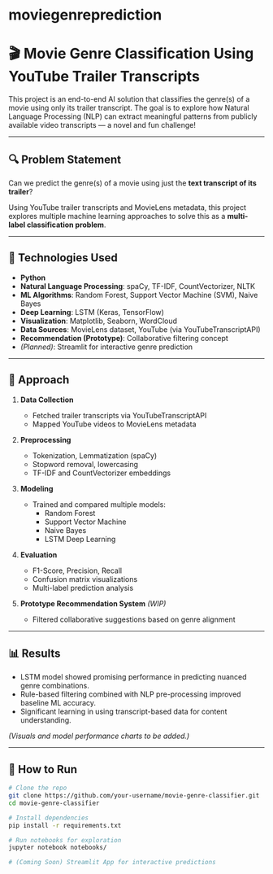 # moviegenreprediction
# 🎬 Movie Genre Classification Using YouTube Trailer Transcripts

This project is an end-to-end AI solution that classifies the genre(s) of a movie using only its trailer transcript. The goal is to explore how Natural Language Processing (NLP) can extract meaningful patterns from publicly available video transcripts — a novel and fun challenge!

---

## 🔍 Problem Statement

Can we predict the genre(s) of a movie using just the **text transcript of its trailer**?

Using YouTube trailer transcripts and MovieLens metadata, this project explores multiple machine learning approaches to solve this as a **multi-label classification problem**.

---

## 🧠 Technologies Used

- **Python**
- **Natural Language Processing**: spaCy, TF-IDF, CountVectorizer, NLTK
- **ML Algorithms**: Random Forest, Support Vector Machine (SVM), Naive Bayes
- **Deep Learning**: LSTM (Keras, TensorFlow)
- **Visualization**: Matplotlib, Seaborn, WordCloud
- **Data Sources**: MovieLens dataset, YouTube (via YouTubeTranscriptAPI)
- **Recommendation (Prototype)**: Collaborative filtering concept
- *(Planned)*: Streamlit for interactive genre prediction

---

## 🧪 Approach

1. **Data Collection**  
   - Fetched trailer transcripts via YouTubeTranscriptAPI  
   - Mapped YouTube videos to MovieLens metadata

2. **Preprocessing**  
   - Tokenization, Lemmatization (spaCy)  
   - Stopword removal, lowercasing  
   - TF-IDF and CountVectorizer embeddings

3. **Modeling**  
   - Trained and compared multiple models:  
     - Random Forest  
     - Support Vector Machine  
     - Naive Bayes  
     - LSTM Deep Learning

4. **Evaluation**  
   - F1-Score, Precision, Recall  
   - Confusion matrix visualizations  
   - Multi-label prediction analysis

5. **Prototype Recommendation System** *(WIP)*  
   - Filtered collaborative suggestions based on genre alignment

---

## 📊 Results

- LSTM model showed promising performance in predicting nuanced genre combinations.
- Rule-based filtering combined with NLP pre-processing improved baseline ML accuracy.
- Significant learning in using transcript-based data for content understanding.

*(Visuals and model performance charts to be added.)*

---

## 🚀 How to Run

```bash
# Clone the repo
git clone https://github.com/your-username/movie-genre-classifier.git
cd movie-genre-classifier

# Install dependencies
pip install -r requirements.txt

# Run notebooks for exploration
jupyter notebook notebooks/

# (Coming Soon) Streamlit App for interactive predictions
